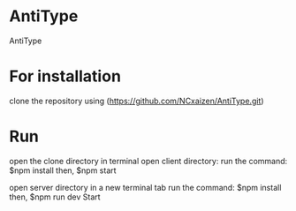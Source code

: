 # AntiType
AntiType

# For installation 
clone the repository using (https://github.com/NCxaizen/AntiType.git)

# Run 
open the clone directory in terminal 
open client directory:
run the command:
$npm install
then,
$npm start

open server directory in a new terminal tab
run the command:
$npm install
then,
$npm run dev Start

